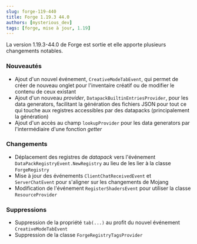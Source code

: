 ```yaml
---
slug: forge-119-440
title: Forge 1.19.3 44.0
authors: [mysterious_dev]
tags: [forge, mise à jour, 1.19]
---
```


La version 1.19.3-44.0 de Forge est sortie et elle apporte plusieurs changements notables.

<!--truncate-->

### Nouveautés

- Ajout d'un nouvel événement, `CreativeModeTabEvent`, qui permet de créer de nouveau onglet pour l'inventaire créatif ou de modifier le contenu de ceux existant
- Ajout d'un nouveau _provider_, `DatapackBuiltinEntriesProvider`, pour les data generators, facilitant la génération des fichiers JSON pour tout ce qui touche aux registres accessibles par des datapacks (principalement la génération)
- Ajout d'un accès au champ `lookupProvider` pour les data generators par l'intermédiaire d'une fonction _getter_

### Changements

- Déplacement des registres de _datapack_ vers l'événement `DataPackRegistryEvent.NewRegistry` au lieu de les lier à la classe `ForgeRegistry`
- Mise à jour des événements `ClientChatReceivedEvent` et `ServerChatEvent` pour s'aligner sur les changements de Mojang
- Modification de l'événement `RegisterShadersEvent` pour utiliser la classe `ResourceProvider`

### Suppressions

- Suppression de la propriété `tab(...)` au profit du nouvel événement `CreativeModeTabEvent`
- Suppression de la classe `ForgeRegistryTagsProvider`